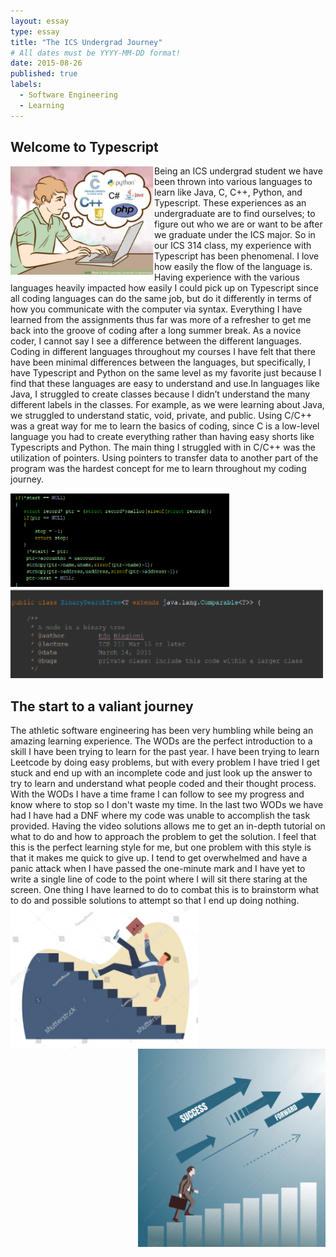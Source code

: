 ```yaml
---
layout: essay
type: essay
title: "The ICS Undergrad Journey"
# All dates must be YYYY-MM-DD format!
date: 2015-08-26
published: true
labels:
  - Software Engineering
  - Learning
---
```



## Welcome to Typescript
<img  align= "left" width="230px" class="rounded float-start pe-4" src="../img/igniting/decisions.png"> Being an ICS undergrad student we have been thrown into various languages to learn like Java, C, C++, Python, and Typescript. These experiences as an undergraduate are to find ourselves; to figure out who we are or want to be after we graduate under the ICS major. So in our ICS 314 class, my experience with Typescript has been phenomenal. I love how easily the flow of the language is. Having experience with the various languages heavily impacted how easily I could pick up on Typescript since all coding languages can do the same job, but do it differently in terms of how you communicate with the computer via syntax. Everything I have learned from the assignments thus far was more of a refresher to get me back into the groove of coding after a long summer break. As a novice coder, I cannot say I see a difference between the different languages. Coding in different languages throughout my courses I have felt that there have been minimal differences between the languages, but specifically, I have Typescript and Python on the same level as my favorite just because I find that these languages are easy to understand and use.In languages like Java, I struggled to create classes because I didn’t understand the many different labels in the classes. For example, as we were learning about Java, we struggled to understand static, void, private, and public. Using C/C++ was a great way for me to learn the basics of coding, since C is a low-level language you had to create everything rather than having easy shorts like Typescripts and Python. The main thing I struggled with in C/C++ was the utilization of pointers. Using pointers to transfer data to another part of the program was the hardest concept for me to learn throughout my coding journey. 

<img style="margin-right: 100px;" width="350px" class="rounded float-start pe-4" src="../img/igniting/Ccode.png"> <img width="500px" class="rounded float-start pe-4"  src="../img/igniting/javahead.png">


## The start to a valiant journey
The athletic software engineering has been very humbling while being an amazing learning experience. The WODs are the perfect introduction to a skill I have been trying to learn for the past year. I have been trying to learn Leetcode by doing easy problems, but with every problem I have tried I get stuck and end up with an incomplete code and just look up the answer to try to learn and understand what people coded and their thought process. With the WODs I have a time frame I can follow to see my progress and know where to stop so I don't waste my time. In the last two WODs we have had I have had a DNF where my code was unable to accomplish the task provided. Having the video solutions allows me to get an in-depth tutorial on what to do and how to approach the problem to get the solution. I feel that this is the perfect learning style for me, but one problem with this style is that it makes me quick to give up. I tend to get overwhelmed and have a panic attack when I have passed the one-minute mark and I have yet to write a single line of code to the point where I will sit there staring at the screen. One thing I have learned to do to combat this is to brainstorm what to do and possible solutions to attempt so that I end up doing nothing.
<img align= "left" width="300px" class="rounded float-start pe-4" src="../img/igniting/fall.png">
<img align= "right" width="300px" class="rounded float-start pe-4" src="../img/igniting/climb.png">


